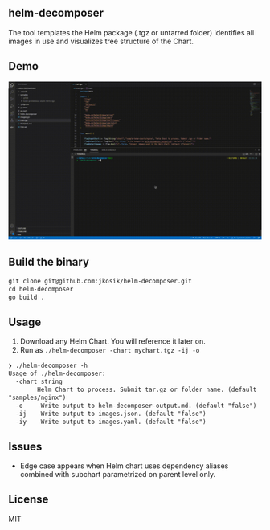 ## helm-decomposer
The tool templates the Helm package (.tgz or untarred folder) identifies all images in use and visualizes tree structure of the Chart.

## Demo
![](readme.gif)

## Build the binary
```
git clone git@github.com:jkosik/helm-decomposer.git
cd helm-decomposer
go build .
```

## Usage
1. Download any Helm Chart. You will reference it later on.
2. Run as `./helm-decomposer -chart mychart.tgz -ij -o`
```
❯ ./helm-decomposer -h
Usage of ./helm-decomposer:
  -chart string
        Helm Chart to process. Submit tar.gz or folder name. (default "samples/nginx")
  -o     Write output to helm-decomposer-output.md. (default "false")
  -ij    Write output to images.json. (default "false")
  -iy    Write output to images.yaml. (default "false")
```

## Issues
- Edge case appears when Helm chart uses dependency aliases combined with subchart parametrized on parent level only.

## License
MIT
